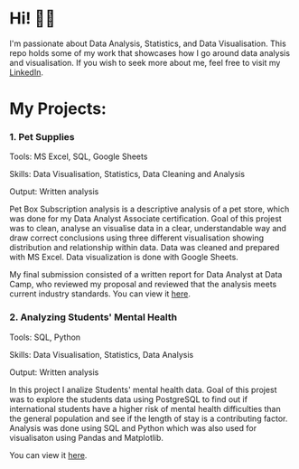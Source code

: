 # Hi! 👨‍🔬
I'm passionate about Data Analysis, Statistics, and Data Visualisation. This repo holds some of my work that showcases how I go around data analysis and visualisation. If you wish to seek more about me, feel free to visit my [LinkedIn](https://www.linkedin.com/in/natalia-g-12ba74232/).

# My Projects:

### 1. Pet Supplies
Tools: MS Excel, SQL, Google Sheets

Skills: Data Visualisation, Statistics, Data Cleaning and Analysis

Output: Written analysis

Pet Box Subscription analysis is a descriptive analysis of a pet store, which was done for my Data Analyst Associate certification. Goal of this projest was to clean, analyse an visualise data in a clear, understandable way and draw correct conclusions using three different visualisation showing distribution and relationship within data. Data was cleaned and prepared with MS Excel. Data visualization is done with Google Sheets. 

My final submission consisted of a written report for Data Analyst at Data Camp, who reviewed my proposal and reviewed that the analysis meets current industry standards. You can view it [here](https://github.com/XLemonyX/XLemonyX/blob/main/notebook.ipynb).

### 2. Analyzing Students' Mental Health
Tools: SQL, Python

Skills: Data Visualisation, Statistics, Data Analysis

Output: Written analysis

In this project I analize Students' mental health data. Goal of this projest was to explore the students data using PostgreSQL to find out if international students have a higher risk of mental health difficulties than the general population and see if the length of stay is a contributing factor. Analysis was done using SQL and Python which was also used for visualisaton using Pandas and Matplotlib.


You can view it [here](https://github.com/XLemonyX/XLemonyX/blob/main/notebook.ipynb).
